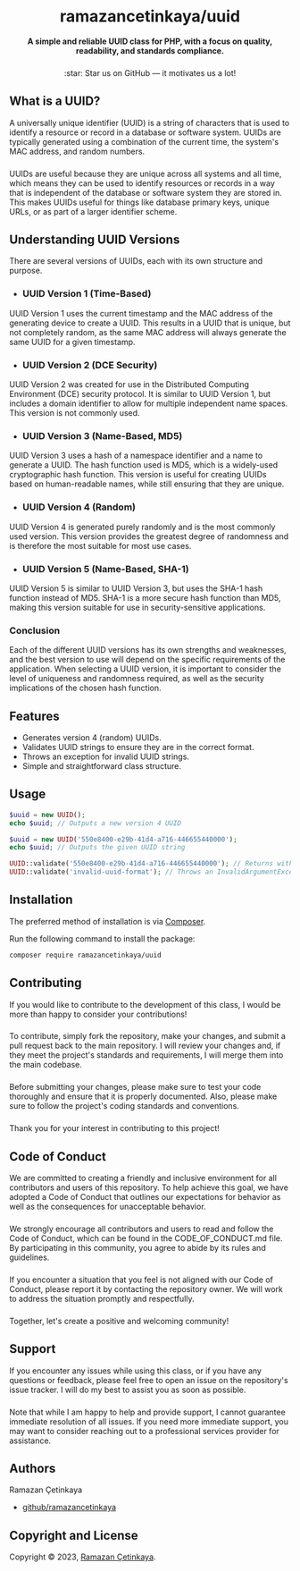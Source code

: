 <h1 align="center">ramazancetinkaya/uuid</h1>

<p align="center">
    <strong>A simple and reliable UUID class for PHP, with a focus on quality, readability, and standards compliance.</strong>
</p>

###

<p align="center">
    :star: Star us on GitHub — it motivates us a lot!
</p>

## What is a UUID?
A universally unique identifier (UUID) is a string of characters that is used to identify a resource or record in a database or software system. UUIDs are typically generated using a combination of the current time, the system's MAC address, and random numbers.

###

UUIDs are useful because they are unique across all systems and all time, which means they can be used to identify resources or records in a way that is independent of the database or software system they are stored in. This makes UUIDs useful for things like database primary keys, unique URLs, or as part of a larger identifier scheme.

## Understanding UUID Versions
There are several versions of UUIDs, each with its own structure and purpose.

* ### UUID Version 1 (Time-Based)
UUID Version 1 uses the current timestamp and the MAC address of the generating device to create a UUID. This results in a UUID that is unique, but not completely random, as the same MAC address will always generate the same UUID for a given timestamp.

* ### UUID Version 2 (DCE Security)
UUID Version 2 was created for use in the Distributed Computing Environment (DCE) security protocol. It is similar to UUID Version 1, but includes a domain identifier to allow for multiple independent name spaces. This version is not commonly used.

* ### UUID Version 3 (Name-Based, MD5)
UUID Version 3 uses a hash of a namespace identifier and a name to generate a UUID. The hash function used is MD5, which is a widely-used cryptographic hash function. This version is useful for creating UUIDs based on human-readable names, while still ensuring that they are unique.

* ### UUID Version 4 (Random)
UUID Version 4 is generated purely randomly and is the most commonly used version. This version provides the greatest degree of randomness and is therefore the most suitable for most use cases.

* ### UUID Version 5 (Name-Based, SHA-1)
UUID Version 5 is similar to UUID Version 3, but uses the SHA-1 hash function instead of MD5. SHA-1 is a more secure hash function than MD5, making this version suitable for use in security-sensitive applications.

### Conclusion
Each of the different UUID versions has its own strengths and weaknesses, and the best version to use will depend on the specific requirements of the application. When selecting a UUID version, it is important to consider the level of uniqueness and randomness required, as well as the security implications of the chosen hash function.

## Features

- Generates version 4 (random) UUIDs.
- Validates UUID strings to ensure they are in the correct format.
- Throws an exception for invalid UUID strings.
- Simple and straightforward class structure.

## Usage

```php
$uuid = new UUID();
echo $uuid; // Outputs a new version 4 UUID

$uuid = new UUID('550e8400-e29b-41d4-a716-446655440000');
echo $uuid; // Outputs the given UUID string

UUID::validate('550e8400-e29b-41d4-a716-446655440000'); // Returns without error
UUID::validate('invalid-uuid-format'); // Throws an InvalidArgumentException
```

## Installation

The preferred method of installation is via [Composer](https://getcomposer.org/).

Run the following command to install the package:
```bash
composer require ramazancetinkaya/uuid
```

## Contributing
If you would like to contribute to the development of this class, I would be more than happy to consider your contributions!

###

To contribute, simply fork the repository, make your changes, and submit a pull request back to the main repository. I will review your changes and, if they meet the project's standards and requirements, I will merge them into the main codebase.

###

Before submitting your changes, please make sure to test your code thoroughly and ensure that it is properly documented. Also, please make sure to follow the project's coding standards and conventions.

###

Thank you for your interest in contributing to this project!

## Code of Conduct
We are committed to creating a friendly and inclusive environment for all contributors and users of this repository. To help achieve this goal, we have adopted a Code of Conduct that outlines our expectations for behavior as well as the consequences for unacceptable behavior.

###

We strongly encourage all contributors and users to read and follow the Code of Conduct, which can be found in the CODE_OF_CONDUCT.md file. By participating in this community, you agree to abide by its rules and guidelines.

###

If you encounter a situation that you feel is not aligned with our Code of Conduct, please report it by contacting the repository owner. We will work to address the situation promptly and respectfully.

###

Together, let's create a positive and welcoming community!

## Support
If you encounter any issues while using this class, or if you have any questions or feedback, please feel free to open an issue on the repository's issue tracker. I will do my best to assist you as soon as possible.

###

Note that while I am happy to help and provide support, I cannot guarantee immediate resolution of all issues. If you need more immediate support, you may want to consider reaching out to a professional services provider for assistance.

## Authors

Ramazan Çetinkaya

- [github/ramazancetinkaya](https://github.com/ramazancetinkaya)

## Copyright and License

Copyright © 2023, [Ramazan Çetinkaya](https://github.com/ramazancetinkaya).
